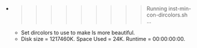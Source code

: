 * >>>>>>>>> Running inst-min-con-dircolors.sh ...
  * Set dircolors to use  to make ls more beautiful.
  * Disk size = 1217460K. Space Used = 24K. Runtime = 00:00:00:00.
